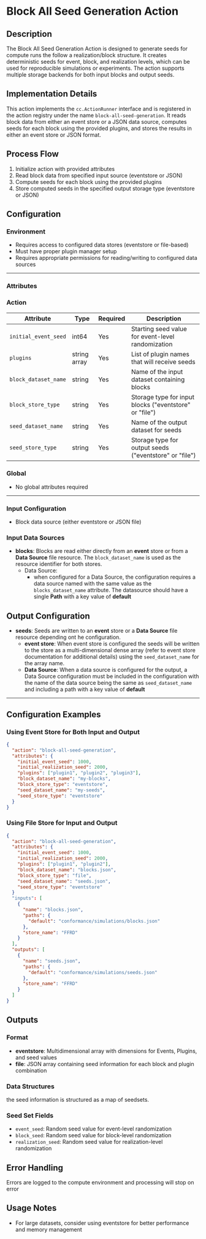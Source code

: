 
# Block All Seed Generation Action

## Description
The Block All Seed Generation Action is designed to generate seeds for compute runs the follow a realization/block structure. It creates deterministic seeds for event, block, and realization levels, which can be used for reproducible simulations or experiments. The action supports multiple storage backends for both input blocks and output seeds.

## Implementation Details
This action implements the `cc.ActionRunner` interface and is registered in the action registry under the name `block-all-seed-generation`. It reads block data from either an event store or a JSON data source, computes seeds for each block using the provided plugins, and stores the results in either an event store or JSON format.

## Process Flow
1. Initialize action with provided attributes
2. Read block data from specified input source (eventstore or JSON)
3. Compute seeds for each block using the provided plugins
4. Store computed seeds in the specified output storage type (eventstore or JSON)

## Configuration

### Environment

- Requires access to configured data stores (eventstore or file-based)
- Must have proper plugin manager setup
- Requires appropriate permissions for reading/writing to configured data sources
---

### Attributes

### Action
| Attribute | Type | Required | Description |
|-----------|------|----------|-------------|
| `initial_event_seed` | int64 | Yes | Starting seed value for event-level randomization |
| `plugins` | string array | Yes | List of plugin names that will receive seeds |
| `block_dataset_name` | string | Yes | Name of the input dataset containing blocks |
| `block_store_type` | string | Yes | Storage type for input blocks ("eventstore" or "file") |
| `seed_dataset_name` | string | Yes | Name of the output dataset for seeds |
| `seed_store_type` | string | Yes | Storage type for output seeds ("eventstore" or "file") |

### Global
- No global attributes required
---

### Input Configuration
- Block data source (either eventstore or JSON file)

### Input Data Sources
- **blocks**: Blocks are read either directly from an **event** store or from a **Data Source** file resource.  The `block_dataset_name` is used as the resource identifier for both stores. 
  - Data Source:
    - when configured for a Data Source, the configuration requires a data source named with the same value as the `blocks_dataset_name` attribute.  The datasource should have a single **Path** with a key value of **default**

## Output Configuration
- **seeds**: Seeds are written to an **event** store or a **Data Source** file resource depending ont he configuration. 
  - **event store**: When event store is configured the seeds will be written to the store as a multi-dimensional dense array (refer to event store documentation for additional details) using the `seed_dataset_name` for the array name.
  - **Data Source**: When a data source is configured for the output, a Data Source configuration must be included in the configuration with the name of the data source being the same as `seed_dataset_name` and including a path with a key value of **default**   
---
## Configuration Examples

### Using Event Store for Both Input and Output
```json
{
  "action": "block-all-seed-generation",
  "attributes": {
    "initial_event_seed": 1000,
    "initial_realization_seed": 2000,
    "plugins": ["plugin1", "plugin2", "plugin3"],
    "block_dataset_name": "my-blocks",
    "block_store_type": "eventstore",
    "seed_dataset_name": "my-seeds",
    "seed_store_type": "eventstore"
  }
}
```

### Using File Store for Input and Output
```json
{
  "action": "block-all-seed-generation",
  "attributes": {
    "initial_event_seed": 1000,
    "initial_realization_seed": 2000,
    "plugins": ["plugin1", "plugin2"],
    "block_dataset_name": "blocks.json",
    "block_store_type": "file",
    "seed_dataset_name": "seeds.json",
    "seed_store_type": "eventstore"
  }
  "inputs": [
    {
      "name": "blocks.json",
      "paths": {
        "default": "conformance/simulations/blocks.json"
      },
      "store_name": "FFRD"
    }
  ],
  "outputs": [
    {
      "name": "seeds.json",
      "paths": {
        "default": "conformance/simulations/seeds.json"
      },
      "store_name": "FFRD"
    }
  ]
}
```

## Outputs

### Format
- **eventstore**: Multidimensional array with dimensions for Events, Plugins, and seed values
- **file**: JSON array containing seed information for each block and plugin combination

### Data Structures
the seed information is structured as a map of seedsets.

### Seed Set Fields
- `event_seed`: Random seed value for event-level randomization
- `block_seed`: Random seed value for block-level randomization
- `realization_seed`: Random seed value for realization-level randomization

## Error Handling
Errors are logged to the compute environment and processing will stop on error

## Usage Notes
- For large datasets, consider using eventstore for better performance and memory management